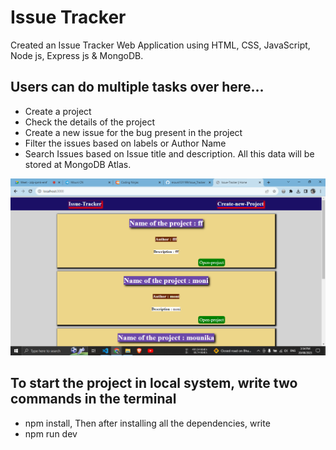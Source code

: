 # Issue Tracker
Created an Issue Tracker Web Application using HTML, CSS, JavaScript, Node js, Express js & MongoDB.

## Users can do multiple tasks over here...
* Create a project
* Check the details of the project
* Create a new issue for the bug present in the project
* Filter the issues based on labels or Author Name
* Search Issues based on Issue title and description.
All this data will be stored at MongoDB Atlas.

<img src="https://github.com/mouni131199/Issue_Tracker/blob/main/Screenshot%20(58)%20-%20Copy.png" />






## To start the project in local system, write two commands in the terminal
* npm install,
   Then after installing all the dependencies, write
* npm run dev

